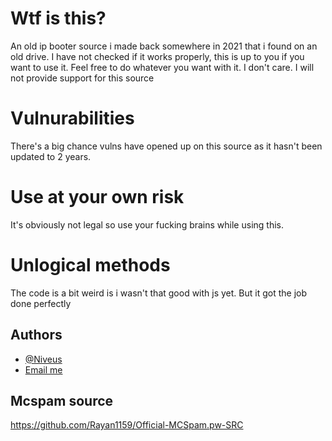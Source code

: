 
# Wtf is this?

An old ip booter source i made back somewhere in 2021 that i found on an old drive.
I have not checked if it works properly, this is up to you if you want to use it.
Feel free to do whatever you want with it. I don't care. I will not provide support for this source

# Vulnurabilities

There's a big chance vulns have opened up on this source as it hasn't been updated to 2 years.

# Use at your own risk

It's obviously not legal so use your fucking brains while using this.

# Unlogical methods

The code is a bit weird is i wasn't that good with js yet. But it got the job done perfectly


## Authors

- [@Niveus](https://www.github.com/rayan1159)
- [Email me](mailto:niveus@nuke.africa)

## Mcspam source

https://github.com/Rayan1159/Official-MCSpam.pw-SRC
